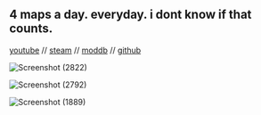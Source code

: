 ## 4 maps a day. everyday. i dont know if that counts.

[youtube](https://www.youtube.com/@shortnamesalex)
//
[steam](https://steamcommunity.com/id/shortnamesalex/)
//
[moddb](https://www.moddb.com/members/shortnamesalex)
//
[github](https://github.com/shortnamesalex)

![Screenshot (2822)](https://github.com/shortnamesalex/shortnamesalex.github.io/assets/63942150/c1af0b6d-20e0-45ee-8dbb-387273bdc0fd)

![Screenshot (2792)](https://github.com/shortnamesalex/shortnamesalex.github.io/assets/63942150/050f4db9-7e36-49c6-ac14-0be0b2c6202d)

![Screenshot (1889)](https://github.com/shortnamesalex/shortnamesalex.github.io/assets/63942150/e0fc643d-5030-4b75-b988-91864083005f)
